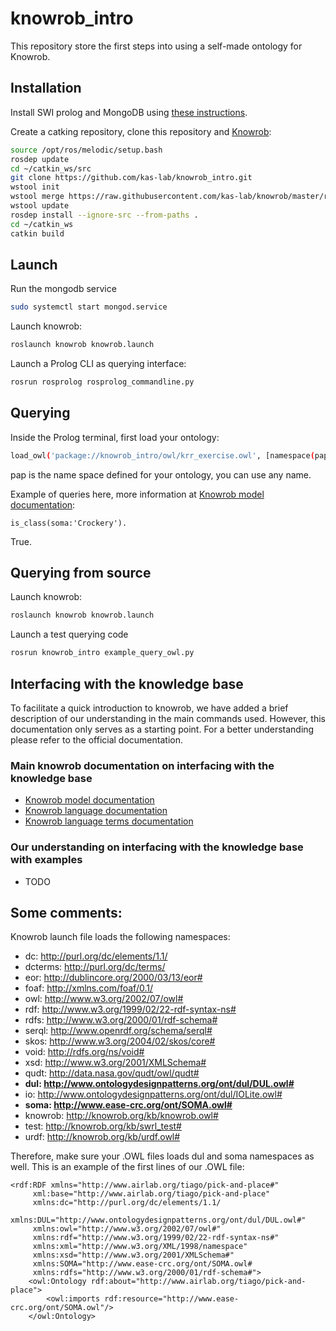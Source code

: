 # knowrob_intro

This repository store the first steps into using a self-made ontology for Knowrob.

## Installation

Install SWI prolog and MongoDB using [these instructions](https://github.com/knowrob/knowrob#installation-of-swi-prolog-and-mongodb).

Create a catking repository, clone this repository and [Knowrob](https://github.com/kas-lab/knowrob):

```Bash
source /opt/ros/melodic/setup.bash
rosdep update
cd ~/catkin_ws/src
git clone https://github.com/kas-lab/knowrob_intro.git
wstool init
wstool merge https://raw.githubusercontent.com/kas-lab/knowrob/master/rosinstall/knowrob-base.rosinstall
wstool update
rosdep install --ignore-src --from-paths .
cd ~/catkin_ws
catkin build
```

## Launch

Run the mongodb service
```Bash
sudo systemctl start mongod.service
```

Launch knowrob:
```Bash
roslaunch knowrob knowrob.launch 
```

Launch a Prolog CLI as querying interface:
```Bash
rosrun rosprolog rosprolog_commandline.py 
```

## Querying

Inside the Prolog terminal, first load your ontology:

```Bash
load_owl('package://knowrob_intro/owl/krr_exercise.owl', [namespace(pap, 'http://www.airlab.org/tiago/pick-and-place#')])
```
pap is the name space defined for your ontology, you can use any name.

Example of queries here, more information at [Knowrob model documentation](https://knowrob.github.io/knowrob/master/model/):
```
is_class(soma:'Crockery').
```
True.

## Querying from source

Launch knowrob:
```Bash
roslaunch knowrob knowrob.launch 
```

Launch a test querying code
```Bash
rosrun knowrob_intro example_query_owl.py 
```

## Interfacing with the knowledge base

To facilitate a quick introduction to knowrob, we have added a brief description of our understanding in the main commands used. However, this documentation only serves as a starting point. For a better understanding please refer to the official documentation.

### Main knowrob documentation on interfacing with the knowledge base
* [Knowrob model documentation](https://knowrob.github.io/knowrob/master/model/)
* [Knowrob language documentation](https://knowrob.github.io/knowrob/master/lang/index.html)
* [Knowrob language terms documentation](https://knowrob.github.io/knowrob/master/lang/index.html)

### Our understanding on interfacing with the knowledge base with examples
* TODO

## Some comments:

Knowrob launch file loads the following namespaces:
- dc: http://purl.org/dc/elements/1.1/
- dcterms: http://purl.org/dc/terms/
- eor: http://dublincore.org/2000/03/13/eor#
- foaf: http://xmlns.com/foaf/0.1/
- owl: http://www.w3.org/2002/07/owl#
- rdf: http://www.w3.org/1999/02/22-rdf-syntax-ns#
- rdfs: http://www.w3.org/2000/01/rdf-schema#
- serql: http://www.openrdf.org/schema/serql#
- skos: http://www.w3.org/2004/02/skos/core#
- void: http://rdfs.org/ns/void#
- xsd: http://www.w3.org/2001/XMLSchema#
- qudt: http://data.nasa.gov/qudt/owl/qudt#
- **dul: http://www.ontologydesignpatterns.org/ont/dul/DUL.owl#**
- io: http://www.ontologydesignpatterns.org/ont/dul/IOLite.owl#
- **soma: http://www.ease-crc.org/ont/SOMA.owl#**
- knowrob: http://knowrob.org/kb/knowrob.owl#
- test: http://knowrob.org/kb/swrl_test#
- urdf: http://knowrob.org/kb/urdf.owl#

Therefore, make sure your .OWL files loads dul and soma namespaces as well. This is an example of the first lines of our .OWL file:
```
<rdf:RDF xmlns="http://www.airlab.org/tiago/pick-and-place#"
     xml:base="http://www.airlab.org/tiago/pick-and-place"
     xmlns:dc="http://purl.org/dc/elements/1.1/  
     xmlns:DUL="http://www.ontologydesignpatterns.org/ont/dul/DUL.owl#"    
     xmlns:owl="http://www.w3.org/2002/07/owl#"  
     xmlns:rdf="http://www.w3.org/1999/02/22-rdf-syntax-ns#"    
     xmlns:xml="http://www.w3.org/XML/1998/namespace"
     xmlns:xsd="http://www.w3.org/2001/XMLSchema#"
     xmlns:SOMA="http://www.ease-crc.org/ont/SOMA.owl#
     xmlns:rdfs="http://www.w3.org/2000/01/rdf-schema#">
    <owl:Ontology rdf:about="http://www.airlab.org/tiago/pick-and-place">
        <owl:imports rdf:resource="http://www.ease-crc.org/ont/SOMA.owl"/>
    </owl:Ontology>
 ```
